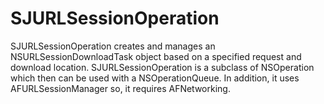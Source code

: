 # SJURLSessionOperation
 SJURLSessionOperation creates and manages an NSURLSessionDownloadTask object based on a specified request and download location. SJURLSessionOperation is a subclass of NSOperation which then can be used with a NSOperationQueue. In addition, it uses AFURLSessionManager so, it requires AFNetworking.
